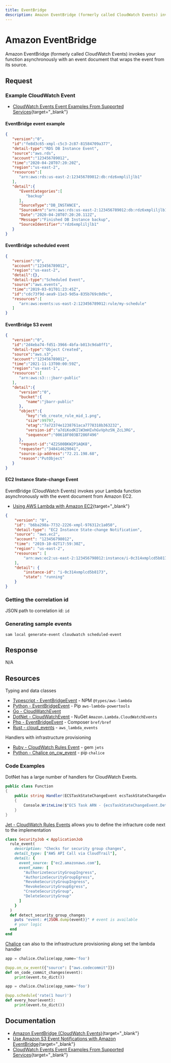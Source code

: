 ```yaml
---
title: EventBridge
description: Amazon EventBridge (formerly called CloudWatch Events) invokes your function asynchronously with an event document that wraps the event from its source.
---
```


# Amazon EventBridge

Amazon EventBridge (formerly called CloudWatch Events) invokes your function asynchronously with an event document that wraps the event from its source.

## Request

### Example CloudWatch Event

- [CloudWatch Events Event Examples From Supported Services](https://docs.aws.amazon.com/AmazonCloudWatch/latest/events/EventTypes.html){target="_blank"}

#### EventBridge event example

```json title="EventBridge (CloudWatch Events) event example"
{
   "version":"0",
   "id":"fe8d3c65-xmpl-c5c3-2c87-81584709a377",
   "detail-type":"RDS DB Instance Event",
   "source":"aws.rds",
   "account":"123456789012",
   "time":"2020-04-28T07:20:20Z",
   "region":"us-east-2",
   "resources":[
      "arn:aws:rds:us-east-2:123456789012:db:rdz6xmpliljlb1"
   ],
   "detail":{
      "EventCategories":[
         "backup"
      ],
      "SourceType":"DB_INSTANCE",
      "SourceArn":"arn:aws:rds:us-east-2:123456789012:db:rdz6xmpliljlb1",
      "Date":"2020-04-28T07:20:20.112Z",
      "Message":"Finished DB Instance backup",
      "SourceIdentifier":"rdz6xmpliljlb1"
   }
}
```

#### EventBridge scheduled event

```json title="EventBridge (CloudWatch Events) message event"
{
   "version":"0",
   "account":"123456789012",
   "region":"us-east-2",
   "detail":{},
   "detail-type":"Scheduled Event",
   "source":"aws.events",
   "time":"2019-03-01T01:23:45Z",
   "id":"cdc73f9d-aea9-11e3-9d5a-835b769c0d9c",
   "resources":[
      "arn:aws:events:us-east-2:123456789012:rule/my-schedule"
   ]
}
```

#### EventBridge S3 event

```json title="EventBridge S3 event"
{
   "version":"0",
   "id":"2d4eba74-fd51-3966-4bfa-b013c9da8ff1",
   "detail-type":"Object Created",
   "source":"aws.s3",
   "account":"123456789012",
   "time":"2021-11-13T00:00:59Z",
   "region":"us-east-1",
   "resources":[
      "arn:aws:s3:::jbarr-public"
   ],
   "detail":{
      "version":"0",
      "bucket":{
         "name":"jbarr-public"
      },
      "object":{
         "key":"eb_create_rule_mid_1.png",
         "size":99797,
         "etag":"7a72374e1238761aca7778318b363232",
         "version-id":"a7diKodKIlW3mHIvhGvVphz5N_ZcL3RG",
         "sequencer":"00618F003B7286F496"
      },
      "request-id":"4Z2S00BKW2P1AQK8",
      "requester":"348414629041",
      "source-ip-address":"72.21.198.68",
      "reason":"PutObject"
   }
}
```

#### EC2 Instance State-change Event

EventBridge (CloudWatch Events) invokes your Lambda function asynchronously with the event document from Amazon EC2.

- [Using AWS Lambda with Amazon EC2](https://docs.aws.amazon.com/lambda/latest/dg/services-ec2.html){target="_blank"}

```json title="Amazon EC2 State Change Events"
{
    "version": "0",
    "id": "b6ba298a-7732-2226-xmpl-976312c1a050",
    "detail-type": "EC2 Instance State-change Notification",
    "source": "aws.ec2",
    "account": "123456798012",
    "time": "2019-10-02T17:59:30Z",
    "region": "us-east-2",
    "resources": [
        "arn:aws:ec2:us-east-2:123456798012:instance/i-0c314xmplcd5b8173"
    ],
    "detail": {
        "instance-id": "i-0c314xmplcd5b8173",
        "state": "running"
    }
}
```

### Getting the correlation id

JSON path to correlation id: `id`

### Generating sample events

```shell
sam local generate-event cloudwatch scheduled-event
```

## Response

N/A

## Resources

Typing and data classes

- [Typescript - EventBridgeEvent](https://github.com/DefinitelyTyped/DefinitelyTyped/blob/master/types/aws-lambda/trigger/eventbridge.d.ts) - NPM `@types/aws-lambda`
- [Python - EventBridgeEvent](https://awslabs.github.io/aws-lambda-powertools-python/latest/utilities/data_classes/#eventbridge) - Pip `aws-lambda-powertools`
- [Go - CloudWatchEvent](https://github.com/aws/aws-lambda-go/blob/main/events/README_CloudWatch_Events.md)
- [DotNet - CloudWatchEvent](https://github.com/aws/aws-lambda-dotnet/tree/master/Libraries/src/Amazon.Lambda.CloudWatchEvents) - NuGet `Amazon.Lambda.CloudWatchEvents`
- [Php - EventBridgeEvent](https://bref.sh/docs/function/handlers.html#eventbridge-events) - Composer `bref/bref`
- [Rust - cloud_events](https://docs.rs/aws_lambda_events/latest/aws_lambda_events/cloudwatch_events/index.html) - `aws_lambda_events`

Handlers with infrastructure provisioning

- [Ruby - CloudWatch Rules Event](https://rubyonjets.com/docs/events/cloudwatch-rule/) - gem `jets`
- [Python - Chalice on_cw_event](https://aws.github.io/chalice/topics/events.html#cloudwatch-events) - pip `chalice`

### Code Examples

DotNet has a large number of handlers for CloudWatch Events.

```C# title="DotNet ECSTaskStateChangeEvent example"
public class Function
{
    public string Handler(ECSTaskStateChangeEvent ecsTaskStateChangeEvent)
    {
        Console.WriteLine($"ECS Task ARN - {ecsTaskStateChangeEvent.Detail.TaskArn}");
    }
}
```

[Jet - CloudWatch Rules Events](https://rubyonjets.com/docs/events/cloudwatch-rule/) allows you to define the infracture code next to the implementation

```ruby title="Ruby example might be getting notified when an unwanted security group port gets opened."
class SecurityJob < ApplicationJob
  rule_event(
    description: "Checks for security group changes",
    detail_type: ["AWS API Call via CloudTrail"],
    detail: {
      event_source: ["ec2.amazonaws.com"],
      event_name: [
        "AuthorizeSecurityGroupIngress",
        "AuthorizeSecurityGroupEgress",
        "RevokeSecurityGroupIngress",
        "RevokeSecurityGroupEgress",
        "CreateSecurityGroup",
        "DeleteSecurityGroup"
      ]
    }
  )
  def detect_security_group_changes
    puts "event: #{JSON.dump(event)}" # event is available
    # your logic
  end
end
```
[Chalice](https://aws.github.io/chalice/topics/events.html#cloudwatch-events) can also to the infrastructure provisioning along set the lambda handler

```python title="Example using Chalice to subscribe to code commit events"
app = chalice.Chalice(app_name='foo')

@app.on_cw_event({"source": ["aws.codecommit"]})
def on_code_commit_changes(event):
    print(event.to_dict())
```

```python title="Chalice scheduling ab hourly Cloudwatch event"
app = chalice.Chalice(app_name='foo')

@app.schedule('rate(1 hour)')
def every_hour(event):
    print(event.to_dict())
```

## Documentation

- [Amazon EventBridge (CloudWatch Events)](https://docs.aws.amazon.com/lambda/latest/dg/services-cloudwatchevents.html){target="_blank"}
- [Use Amazon S3 Event Notifications with Amazon EventBridge](https://aws.amazon.com/blogs/aws/new-use-amazon-s3-event-notifications-with-amazon-eventbridge/){target="_blank"}
- [CloudWatch Events Event Examples From Supported Services](https://docs.aws.amazon.com/AmazonCloudWatch/latest/events/EventTypes.html){target="_blank"}
